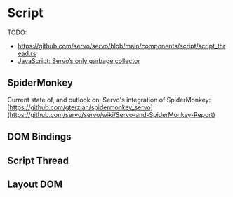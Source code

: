 <!-- TODO: needs copyediting -->

# Script

TODO:

- <https://github.com/servo/servo/blob/main/components/script/script_thread.rs>
- [JavaScript: Servo’s only garbage collector](https://research.mozilla.org/2014/08/26/javascript-servos-only-garbage-collector/)

## SpiderMonkey

Current state of, and outlook on, Servo's integration of SpiderMonkey: [https://github.com/gterzian/spidermonkey_servo](https://github.com/servo/servo/wiki/Servo-and-SpiderMonkey-Report)

## DOM Bindings

## Script Thread

## Layout DOM

